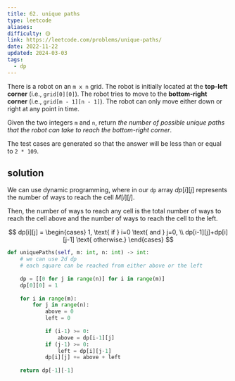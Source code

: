 ```yaml
---
title: 62. unique paths
type: leetcode
aliases: 
difficulty: 🟡
link: https://leetcode.com/problems/unique-paths/
date: 2022-11-22
updated: 2024-03-03
tags:
  - dp
---
```


There is a robot on an `m x n` grid. The robot is initially located at the **top-left corner** (i.e., `grid[0][0]`). The robot tries to move to the **bottom-right corner** (i.e., `grid[m - 1][n - 1]`). The robot can only move either down or right at any point in time.

Given the two integers `m` and `n`, return _the number of possible unique paths that the robot can take to reach the bottom-right corner_.

The test cases are generated so that the answer will be less than or equal to `2 * 109`.

## solution

We can use dynamic programming, where in our `dp` array $dp[i][j]$ represents the number of ways to reach the cell $M[i][j]$.

Then, the number of ways to reach any cell is the total number of ways to reach the cell above and the number of ways to reach the cell to the left.

$$
	dp[i][j] = 
	\begin{cases}
	1, \text{ if } i=0 \text{ and } j=0, \\
	dp[i-1][j]+dp[i][j-1] \text{ otherwise.}
	\end{cases}
$$

```python
def uniquePaths(self, m: int, n: int) -> int:
	# we can use 2d dp
	# each square can be reached from either above or the left
  
	dp = [[0 for j in range(n)] for i in range(m)]
	dp[0][0] = 1
  
	for i in range(m):
		for j in range(n):
			above = 0
			left = 0
			 
			if (i-1) >= 0:
				above = dp[i-1][j]
			if (j-1) >= 0:
				left = dp[i][j-1]
			dp[i][j] += above + left
  
	return dp[-1][-1]
```
